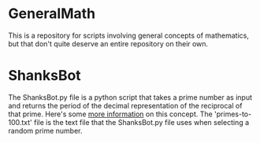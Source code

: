 # GeneralMath
This is a repository for scripts involving general concepts of mathematics, but that don't quite deserve an entire repository on their own.

# ShanksBot
The ShanksBot.py file is a python script that takes a prime number as input and returns the period of the decimal representation of the reciprocal of that prime. Here's some [more information](https://en.wikipedia.org/wiki/Reciprocals_of_primes) on this concept. The 'primes-to-100.txt' file is the text file that the ShanksBot.py file uses when selecting a random prime number.
